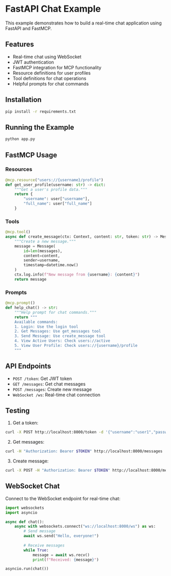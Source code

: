 # FastAPI Chat Example

This example demonstrates how to build a real-time chat application using FastAPI and FastMCP.

## Features

- Real-time chat using WebSocket
- JWT authentication
- FastMCP integration for MCP functionality
- Resource definitions for user profiles
- Tool definitions for chat operations
- Helpful prompts for chat commands

## Installation

```bash
pip install -r requirements.txt
```

## Running the Example

```bash
python app.py
```

## FastMCP Usage

### Resources

```python
@mcp.resource("users://{username}/profile")
def get_user_profile(username: str) -> dict:
    """Get a user's profile data."""
    return {
        "username": user["username"],
        "full_name": user["full_name"]
    }
```

### Tools

```python
@mcp.tool()
async def create_message(ctx: Context, content: str, token: str) -> Message:
    """Create a new message."""
    message = Message(
        id=len(messages),
        content=content,
        sender=username,
        timestamp=datetime.now()
    )
    ctx.log.info(f"New message from {username}: {content}")
    return message
```

### Prompts

```python
@mcp.prompt()
def help_chat() -> str:
    """Help prompt for chat commands."""
    return """
    Available commands:
    1. Login: Use the login tool
    2. Get Messages: Use get_messages tool
    3. Send Message: Use create_message tool
    4. View Active Users: Check users://active
    5. View User Profile: Check users://{username}/profile
    """
```

## API Endpoints

- `POST /token`: Get JWT token
- `GET /messages`: Get chat messages
- `POST /messages`: Create new message
- `WebSocket /ws`: Real-time chat connection

## Testing

1. Get a token:
```bash
curl -X POST http://localhost:8000/token -d '{"username":"user1","password":"pass1"}'
```

2. Get messages:
```bash
curl -H "Authorization: Bearer $TOKEN" http://localhost:8000/messages
```

3. Create message:
```bash
curl -X POST -H "Authorization: Bearer $TOKEN" http://localhost:8000/messages -d '{"content":"Hello!"}'
```

## WebSocket Chat

Connect to the WebSocket endpoint for real-time chat:

```python
import websockets
import asyncio

async def chat():
    async with websockets.connect("ws://localhost:8000/ws") as ws:
        # Send message
        await ws.send("Hello, everyone!")
        
        # Receive messages
        while True:
            message = await ws.recv()
            print(f"Received: {message}")

asyncio.run(chat())
